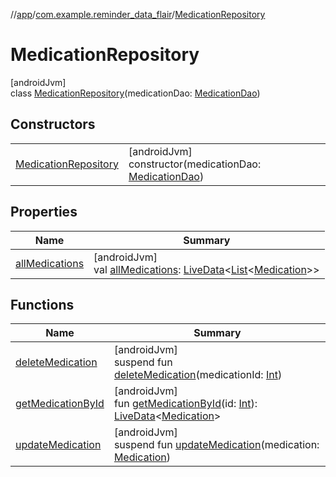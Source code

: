 //[app](../../../index.md)/[com.example.reminder_data_flair](../index.md)/[MedicationRepository](index.md)

# MedicationRepository

[androidJvm]\
class [MedicationRepository](index.md)(medicationDao: [MedicationDao](../-medication-dao/index.md))

## Constructors

| | |
|---|---|
| [MedicationRepository](-medication-repository.md) | [androidJvm]<br>constructor(medicationDao: [MedicationDao](../-medication-dao/index.md)) |

## Properties

| Name | Summary |
|---|---|
| [allMedications](all-medications.md) | [androidJvm]<br>val [allMedications](all-medications.md): [LiveData](https://developer.android.com/reference/kotlin/androidx/lifecycle/LiveData.html)&lt;[List](https://kotlinlang.org/api/latest/jvm/stdlib/kotlin.collections/-list/index.html)&lt;[Medication](../-medication/index.md)&gt;&gt; |

## Functions

| Name | Summary |
|---|---|
| [deleteMedication](delete-medication.md) | [androidJvm]<br>suspend fun [deleteMedication](delete-medication.md)(medicationId: [Int](https://kotlinlang.org/api/latest/jvm/stdlib/kotlin/-int/index.html)) |
| [getMedicationById](get-medication-by-id.md) | [androidJvm]<br>fun [getMedicationById](get-medication-by-id.md)(id: [Int](https://kotlinlang.org/api/latest/jvm/stdlib/kotlin/-int/index.html)): [LiveData](https://developer.android.com/reference/kotlin/androidx/lifecycle/LiveData.html)&lt;[Medication](../-medication/index.md)&gt; |
| [updateMedication](update-medication.md) | [androidJvm]<br>suspend fun [updateMedication](update-medication.md)(medication: [Medication](../-medication/index.md)) |
